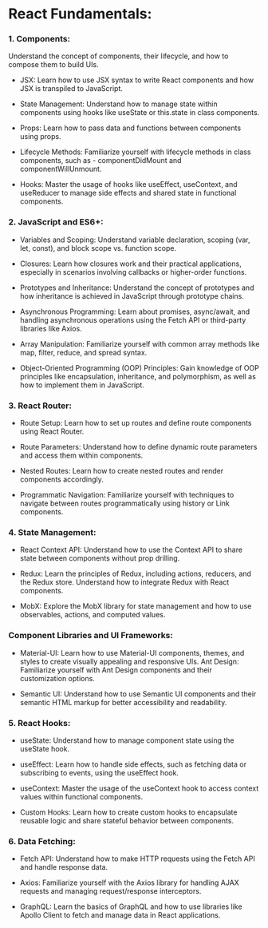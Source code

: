 # React Fundamentals:

### 1. Components: 
Understand the concept of components, their lifecycle, and how to compose them to build UIs.

- JSX: Learn how to use JSX syntax to write React components and how JSX is transpiled to JavaScript.

- State Management: Understand how to manage state within components using hooks like useState or this.state in class components.

- Props: Learn how to pass data and functions between components using props.

- Lifecycle Methods: Familiarize yourself with lifecycle methods in class components, such as   - componentDidMount and componentWillUnmount.

- Hooks: Master the usage of hooks like useEffect, useContext, and useReducer to manage side effects and shared state in functional components.

### 2. JavaScript and ES6+:

- Variables and Scoping: Understand variable declaration, scoping (var, let, const), and block scope vs. function scope.

- Closures: Learn how closures work and their practical applications, especially in scenarios involving callbacks or higher-order functions.

- Prototypes and Inheritance: Understand the concept of prototypes and how inheritance is achieved in JavaScript through prototype chains.

- Asynchronous Programming: Learn about promises, async/await, and handling asynchronous operations using the Fetch API or third-party libraries like Axios.

- Array Manipulation: Familiarize yourself with common array methods like map, filter, reduce, and spread syntax.

- Object-Oriented Programming (OOP) Principles: Gain knowledge of OOP principles like encapsulation, inheritance, and polymorphism, as well as how to implement them in JavaScript.

### 3. React Router:

- Route Setup: Learn how to set up routes and define route components using React Router.

- Route Parameters: Understand how to define dynamic route parameters and access them within components.

- Nested Routes: Learn how to create nested routes and render components accordingly.

- Programmatic Navigation: Familiarize yourself with techniques to navigate between routes programmatically using history or Link components.

### 4. State Management:

- React Context API: Understand how to use the Context API to share state between components without prop drilling.

- Redux: Learn the principles of Redux, including actions, reducers, and the Redux store. Understand how to integrate Redux with React components.

- MobX: Explore the MobX library for state management and how to use observables, actions, and computed values.

### Component Libraries and UI Frameworks:

- Material-UI: Learn how to use Material-UI components, themes, and styles to create visually appealing and responsive UIs.
Ant Design: Familiarize yourself with Ant Design components and their customization options.

- Semantic UI: Understand how to use Semantic UI components and their semantic HTML markup for better accessibility and readability.

### 5. React Hooks:

- useState: Understand how to manage component state using the useState hook.

- useEffect: Learn how to handle side effects, such as fetching data or subscribing to events, using the useEffect hook.

- useContext: Master the usage of the 
useContext hook to access context values within functional components.

- Custom Hooks: Learn how to create custom hooks to encapsulate reusable logic and share stateful behavior between components.

### 6. Data Fetching:

- Fetch API: Understand how to make HTTP requests using the Fetch API and handle response data.

- Axios: Familiarize yourself with the Axios library for handling AJAX requests and managing request/response interceptors.

- GraphQL: Learn the basics of GraphQL and how to use libraries like Apollo Client to fetch and manage data in React applications.
